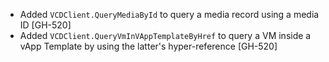 * Added `VCDClient.QueryMediaById` to query a media record using a media ID [GH-520]
* Added `VCDClient.QueryVmInVAppTemplateByHref` to query a VM inside a vApp Template by using the latter's hyper-reference [GH-520]
